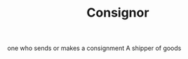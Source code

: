 ---
title: Consignor
letter: C
permalink: "/definitions/bld-consignor.html"
body: one who sends or makes a consignment A shipper of goods
published_at: '2018-07-07'
source: Black's Law Dictionary 2nd Ed (1910)
layout: post
---